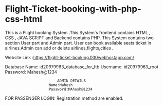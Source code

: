 # Flight-Ticket-booking-with-php-css-html
This is a Flight  booking System .This System's frontend contains HTML , CSS , JAVA SCRIPT and Backend contains PHP. This System contains two section User part and Admin part. User can book available seats ticket in airlines.Admin can add or delete airlines,flights,cities .

Website Link :https://flight-ticket-booking.000webhostapp.com/


Database Name: id20979963_database_for_ftb
Username: id20979963_root
Password: Mahesh@1234


                            ADMIN DETAILS
                        Name:Mahesh
                        Password:MAhesh@1234
FOR PASSENGER LOGIN: Registration method are enabled.
